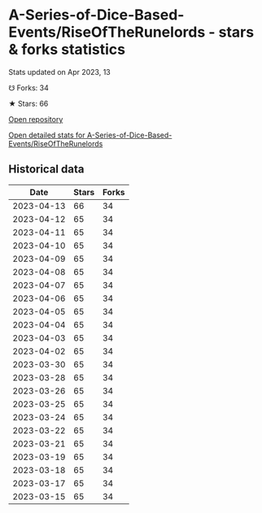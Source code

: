 # A-Series-of-Dice-Based-Events/RiseOfTheRunelords - stars & forks statistics

Stats updated on Apr 2023, 13

☋ Forks: 34

★ Stars: 66

[Open repository](https://github.com/A-Series-of-Dice-Based-Events/RiseOfTheRunelords)

[Open detailed stats for A-Series-of-Dice-Based-Events/RiseOfTheRunelords](https://reviewgithub.com/rep/A-Series-of-Dice-Based-Events/RiseOfTheRunelords)

## Historical data
| Date | Stars | Forks |
|------|-------|-------|
| 2023-04-13 | 66 | 34 | 
| 2023-04-12 | 65 | 34 | 
| 2023-04-11 | 65 | 34 | 
| 2023-04-10 | 65 | 34 | 
| 2023-04-09 | 65 | 34 | 
| 2023-04-08 | 65 | 34 | 
| 2023-04-07 | 65 | 34 | 
| 2023-04-06 | 65 | 34 | 
| 2023-04-05 | 65 | 34 | 
| 2023-04-04 | 65 | 34 | 
| 2023-04-03 | 65 | 34 | 
| 2023-04-02 | 65 | 34 | 
| 2023-03-30 | 65 | 34 | 
| 2023-03-28 | 65 | 34 | 
| 2023-03-26 | 65 | 34 | 
| 2023-03-25 | 65 | 34 | 
| 2023-03-24 | 65 | 34 | 
| 2023-03-22 | 65 | 34 | 
| 2023-03-21 | 65 | 34 | 
| 2023-03-19 | 65 | 34 | 
| 2023-03-18 | 65 | 34 | 
| 2023-03-17 | 65 | 34 | 
| 2023-03-15 | 65 | 34 | 

